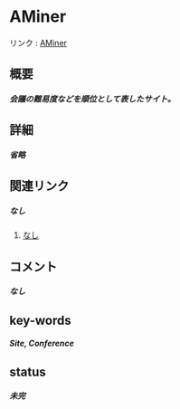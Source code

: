 # AMiner

リンク : [AMiner](https://www.aminer.cn/ranks/conf)

## 概要
##### 会議の難易度などを順位として表したサイト。

## 詳細
##### 省略

## 関連リンク
##### なし
1. [なし]()

## コメント
##### なし

## key-words
##### Site, Conference

## status
##### 未完
